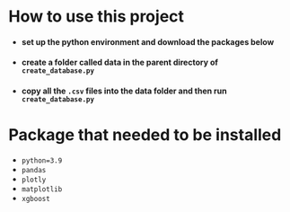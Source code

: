 # How to use this project
* #### set up the python environment and download the packages below
* #### create a folder called data in the parent directory of ```create_database.py```
* #### copy all the ```.csv``` files into the data folder and then run ```create_database.py```

# Package that needed to be installed
* ```python=3.9```
* ```pandas```
* ```plotly```
* ```matplotlib```
* ```xgboost```
